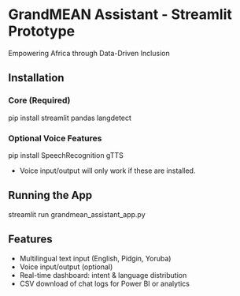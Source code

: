 # GrandMEAN Assistant - Streamlit Prototype
Empowering Africa through Data-Driven Inclusion

## Installation

### Core (Required)
pip install streamlit pandas langdetect

### Optional Voice Features
pip install SpeechRecognition gTTS
- Voice input/output will only work if these are installed.

## Running the App
streamlit run grandmean_assistant_app.py

## Features
- Multilingual text input (English, Pidgin, Yoruba)
- Voice input/output (optional)
- Real-time dashboard: intent & language distribution
- CSV download of chat logs for Power BI or analytics

